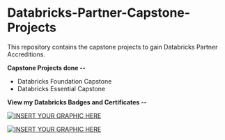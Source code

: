 # Databricks-Partner-Capstone-Projects

This repository contains the capstone projects to gain Databricks Partner Accreditions.


**Capstone Projects done --**

- Databricks Foundation Capstone
- Databricks Essential Capstone


**View my Databricks Badges and Certificates --**


[![INSERT YOUR GRAPHIC HERE](https://api.accredible.com/v1/frontend/credential_website_embed_image/badge/47918741)]()

[![INSERT YOUR GRAPHIC HERE](https://api.accredible.com/v1/frontend/credential_website_embed_image/certificate/47918741)]()

  
